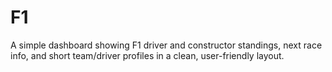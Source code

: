 # F1
A simple dashboard showing F1 driver and constructor standings, next race info, and short team/driver profiles in a clean, user-friendly layout.
